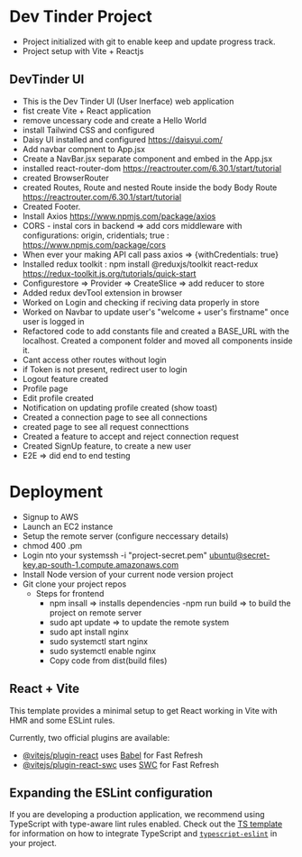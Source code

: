 # Dev Tinder Project

- Project initialized with git to enable keep and update progress track.
- Project setup with Vite + Reactjs

## DevTinder UI

- This is the Dev Tinder UI (User Inerface) web application
- fist create Vite + React application
- remove uncessary code and create a Hello World
- install Tailwind CSS and configured
- Daisy UI installed and configured  https://daisyui.com/
- Add navbar compnent to App.jsx
- Create a NavBar.jsx separate component and embed in the App.jsx
- installed react-router-dom  https://reactrouter.com/6.30.1/start/tutorial
- created BrowserRouter
- created Routes, Route and nested Route inside the body Body Route https://reactrouter.com/6.30.1/start/tutorial
- Created Footer.
- Install Axios https://www.npmjs.com/package/axios
- CORS - instal cors in backend => add cors middleware with configurations: origin, cridentials; true : https://www.npmjs.com/package/cors
- When ever your making API call pass axios => {withCredentials: true}
- Installed redux toolkit : npm install @reduxjs/toolkit react-redux https://redux-toolkit.js.org/tutorials/quick-start
- Configurestore => Provider => CreateSlice => add reducer to store
- Added redux devTool extension in browser
- Worked on Login and checking if reciving data properly in store
- Worked on Navbar to update user's "welcome + user's firstname" once user is logged in
- Refactored code to add constants file and created a BASE_URL with the localhost. Created a        component folder and moved all components inside it.
- Cant access other routes without login
- if Token is not present, redirect user to login
- Logout feature created
- Profile page
- Edit profile created
- Notification on updating profile created (show toast)
- Created a connection page to see all connections
- created page to see all request connecttions
- Created a feature to accept and reject connection request
- Created SignUp feature, to create a new user
- E2E => did end to end testing

# Deployment

- Signup to AWS
- Launch an EC2 instance
- Setup the remote server (configure neccessary details)
- chmod 400 <secret>.pm
- Login nto your systemssh -i "project-secret.pem" ubuntu@secret-key.ap-south-1.compute.amazonaws.com
- Install Node version of your current node version project
- Git clone your project repos
    - Steps for frontend
        - npm insall => installs dependencies
        -npm run build => to build the project on remote server
        - sudo apt update => to update the remote system
        - sudo apt install nginx
        -  sudo systemctl start nginx 
        - sudo systemctl enable  nginx
        - Copy code from dist(build files) 


## React + Vite

This template provides a minimal setup to get React working in Vite with HMR and some ESLint rules.

Currently, two official plugins are available:

- [@vitejs/plugin-react](https://github.com/vitejs/vite-plugin-react/blob/main/packages/plugin-react) uses [Babel](https://babeljs.io/) for Fast Refresh
- [@vitejs/plugin-react-swc](https://github.com/vitejs/vite-plugin-react/blob/main/packages/plugin-react-swc) uses [SWC](https://swc.rs/) for Fast Refresh

## Expanding the ESLint configuration

If you are developing a production application, we recommend using TypeScript with type-aware lint rules enabled. Check out the [TS template](https://github.com/vitejs/vite/tree/main/packages/create-vite/template-react-ts) for information on how to integrate TypeScript and [`typescript-eslint`](https://typescript-eslint.io) in your project.
